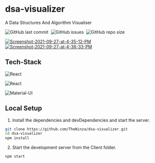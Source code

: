 # dsa-visualizer

A Data Structures And Algorithm Visualiser

![GitHub last commit](https://img.shields.io/github/last-commit/theninza/dsa-visualizer?style=for-the-badge)&nbsp;
![GitHub issues](https://img.shields.io/github/issues/theninza/dsa-visualizer?style=for-the-badge)&nbsp;
![GitHub repo size](https://img.shields.io/github/repo-size/theninza/dsa-visualizer?style=for-the-badge)

<a href="https://ibb.co/3MVXKdG"><img src="https://i.ibb.co/2sR2Jhm/Screenshot-2021-09-27-at-4-35-12-PM.png" alt="Screenshot-2021-09-27-at-4-35-12-PM" border="0"></a><br/>
<a href="https://ibb.co/GpGzCpW"><img src="https://i.ibb.co/KhBTVh2/Screenshot-2021-09-27-at-4-36-33-PM.png" alt="Screenshot-2021-09-27-at-4-36-33-PM" border="0"></a>

## Tech-Stack

![React](https://img.shields.io/badge/React-05122A?style=for-the-badge&logo=react)&nbsp;

![React](https://img.shields.io/badge/Javascript-05122A?style=for-the-badge&logo=Javascript)&nbsp;

![Material-UI](https://img.shields.io/badge/Material--UI-05122A?style=for-the-badge&logo=material-ui)&nbsp;


## Local Setup

1. Install the dependencies and devDependencies and start the server.

```sh
git clone https://github.com/TheNinza/dsa-visualizer.git
cd dsa-visualizer
npm install
```



2. Start the development server from the Client folder.

```sh
npm start
```

